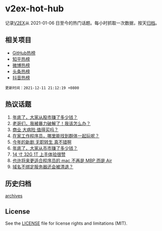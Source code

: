 # v2ex-hot-hub

 记录[V2EX](https://www.v2ex.com/)从 2021-01-06 日至今的热门话题。每小时抓取一次数据，按天[归档](archives)。
 
 ## 相关项目

- [GitHub热榜](https://github.com/snaildev/github-hot-hub)
- [知乎热榜](https://github.com/snaildev/zhihu-hot-hub)
- [微博热榜](https://github.com/snaildev/weibo-hot-hub)
- [头条热榜](https://github.com/snaildev/toutiao-hot-hub)
- [抖音热榜](https://github.com/snaildev/douyin-hot-hub)


 `更新时间：2021-12-11 21:12:19 +0800`

## 热议话题

1. [年底了，大家从股市赚了多少钱？](https://www.v2ex.com/t/821483)
1. [老哥们，我被暴力破解了！我该怎么办？](https://www.v2ex.com/t/821458)
1. [商业 大病险 值得买吗？](https://www.v2ex.com/t/821461)
1. [在家工作程序员，哪里能找到群体一起玩呢？](https://www.v2ex.com/t/821514)
1. [今年的新剧 无职转生 真不错啊](https://www.v2ex.com/t/821434)
1. [年底了，大家从币市赚了多少钱？](https://www.v2ex.com/t/821518)
1. [14 寸 32G 1T 上手体验很赞](https://www.v2ex.com/t/821450)
1. [也许将来更适合程序员的 mac 不再是 MBP 而是 Air](https://www.v2ex.com/t/821519)
1. [域名不绑定服务器还会被清退？](https://www.v2ex.com/t/821427)

## 历史归档

[archives](archives)

## License

See the [LICENSE](LICENSE) file for license rights and limitations (MIT).
